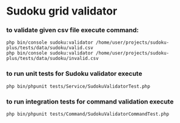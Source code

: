 # Sudoku grid validator

### to validate given csv file execute command:

```
php bin/console sudoku:validator /home/user/projects/sudoku-plus/tests/data/sudoku/valid.csv
php bin/console sudoku:validator /home/user/projects/sudoku-plus/tests/data/sudoku/invalid.csv
```

### to run unit tests for Sudoku validator execute
```
php bin/phpunit tests/Service/SudokuValidatorTest.php
```


### to run integration tests for command validation execute
```
php bin/phpunit tests/Command/SudokuValidatorCommandTest.php
```
